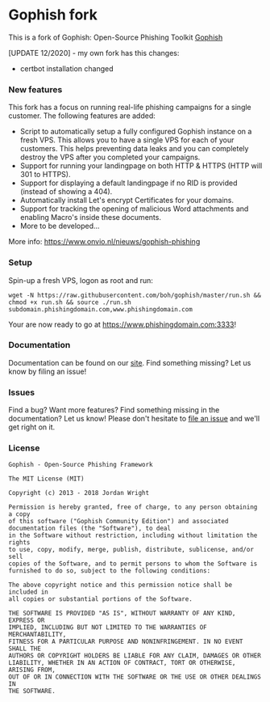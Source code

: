 Gophish fork
=======

This is a fork of Gophish: Open-Source Phishing Toolkit [Gophish](https://getgophish.com)

[UPDATE 12/2020] - my own fork has this changes:

* certbot installation changed

### New features

This fork has a focus on running real-life phishing campaigns for a single customer. The following features are added:

- Script to automatically setup a fully configured Gophish instance on a fresh VPS. This allows you to have a single VPS for each of your customers. This helps preventing data leaks and you can completely destroy the VPS after you completed your campaigns.
- Support for running your landingpage on both HTTP & HTTPS (HTTP will 301 to HTTPS).
- Support for displaying a default landingpage if no RID is provided (instead of showing a 404).
- Automatically install Let's encrypt Certificates for your domains.
- Support for tracking the opening of malicious Word attachments and enabling Macro's inside these documents. 
- More to be developed...

More info: https://www.onvio.nl/nieuws/gophish-phishing

### Setup

Spin-up a fresh VPS, logon as root and run:

```wget -N https://raw.githubusercontent.com/boh/gophish/master/run.sh && chmod +x run.sh && source ./run.sh subdomain.phishingdomain.com,www.phishingdomain.com```

Your are now ready to go at https://www.phishingdomain.com:3333!

### Documentation

Documentation can be found on our [site](http://getgophish.com/documentation). Find something missing? Let us know by filing an issue!

### Issues

Find a bug? Want more features? Find something missing in the documentation? Let us know! Please don't hesitate to [file an issue](https://github.com/onvio/gophish/issues/new) and we'll get right on it.

### License
```
Gophish - Open-Source Phishing Framework

The MIT License (MIT)

Copyright (c) 2013 - 2018 Jordan Wright

Permission is hereby granted, free of charge, to any person obtaining a copy
of this software ("Gophish Community Edition") and associated documentation files (the "Software"), to deal
in the Software without restriction, including without limitation the rights
to use, copy, modify, merge, publish, distribute, sublicense, and/or sell
copies of the Software, and to permit persons to whom the Software is
furnished to do so, subject to the following conditions:

The above copyright notice and this permission notice shall be included in
all copies or substantial portions of the Software.

THE SOFTWARE IS PROVIDED "AS IS", WITHOUT WARRANTY OF ANY KIND, EXPRESS OR
IMPLIED, INCLUDING BUT NOT LIMITED TO THE WARRANTIES OF MERCHANTABILITY,
FITNESS FOR A PARTICULAR PURPOSE AND NONINFRINGEMENT. IN NO EVENT SHALL THE
AUTHORS OR COPYRIGHT HOLDERS BE LIABLE FOR ANY CLAIM, DAMAGES OR OTHER
LIABILITY, WHETHER IN AN ACTION OF CONTRACT, TORT OR OTHERWISE, ARISING FROM,
OUT OF OR IN CONNECTION WITH THE SOFTWARE OR THE USE OR OTHER DEALINGS IN
THE SOFTWARE.
```

